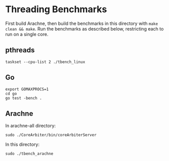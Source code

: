# Threading Benchmarks

First build Arachne, then build the benchmarks in this directory with
`make clean && make`. Run the benchmarks as described below,
restricting each to run on a single core.

## pthreads
```
taskset --cpu-list 2 ./tbench_linux
```

## Go
```
export GOMAXPROCS=1
cd go
go test -bench .
```

## Arachne
In arachne-all directory:
```
sudo ./CoreArbiter/bin/coreArbiterServer
```

In this directory:
```
sudo ./tbench_arachne
```
